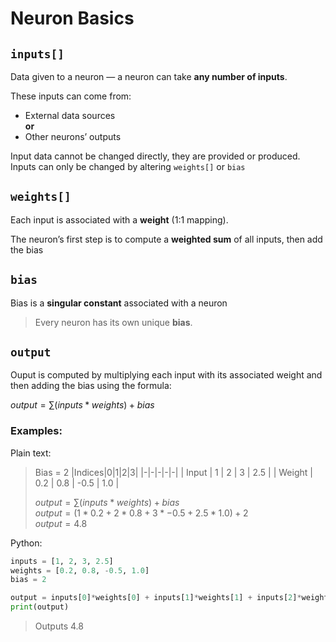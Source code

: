 # Neuron Basics

## `inputs[]`
Data given to a neuron — a neuron can take **any number of inputs**.

These inputs can come from:
- External data sources  
**or**
- Other neurons’ outputs

Input data cannot be changed directly, they are provided or produced. Inputs can only be changed by altering `weights[]` or `bias`

## `weights[]`
Each input is associated with a **weight** (1:1 mapping).

The neuron’s first step is to compute a **weighted sum** of all inputs, then add the bias


## `bias`
Bias is a **singular constant** associated with a neuron

> Every neuron has its own unique **bias**.

## `output`
Ouput is computed by multiplying each input with its associated weight and then adding the bias using the formula:

$output = \sum (inputs * weights) + bias$

### Examples:

Plain text:
> Bias = 2
>|Indices|0|1|2|3|
>|-|-|-|-|-|
>| Input | 1 | 2 | 3 | 2.5 |
>| Weight | 0.2 | 0.8 | -0.5 | 1.0 |
>
> $output = \sum (inputs * weights) + bias$ <br>
> $output = (1 * 0.2 + 2 * 0.8 + 3 * -0.5 + 2.5 * 1.0) + 2$ <br>
> $output = 4.8$

Python:
```python
inputs = [1, 2, 3, 2.5]
weights = [0.2, 0.8, -0.5, 1.0]
bias = 2

output = inputs[0]*weights[0] + inputs[1]*weights[1] + inputs[2]*weights[2] + inputs[3]*weights[3] + bias
print(output)
```
> Outputs 4.8
